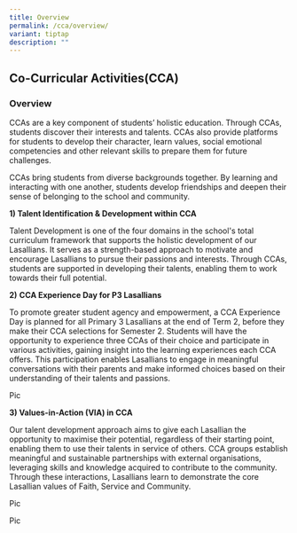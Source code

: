 ```yaml
---
title: Overview
permalink: /cca/overview/
variant: tiptap
description: ""
---
```

<h2>Co-Curricular Activities(CCA)</h2>
<h3>Overview</h3>
<p>CCAs are a key component of students’ holistic education. Through CCAs,
students discover their interests and talents. CCAs also provide platforms
for students to develop their character, learn values, social emotional
competencies and other relevant skills to prepare them for future challenges.</p>
<p>CCAs bring students from diverse backgrounds together. By learning and
interacting with one another, students develop friendships and deepen their
sense of belonging to the school and community.</p>
<p></p>
<p><strong>1) Talent Identification &amp; Development within CCA</strong>
</p>
<p>Talent Development is one of the four domains in the school's total curriculum
framework that supports the holistic development of our Lasallians. It
serves as a strength-based approach to motivate and encourage Lasallians
to pursue their passions and interests. Through CCAs, students are supported
in developing their talents, enabling them to work towards their full potential.</p>
<p><strong>2)</strong>  <strong>CCA Experience Day for P3 Lasallians</strong>
</p>
<p>To promote greater student agency and empowerment, a CCA Experience Day
is planned for all Primary 3 Lasallians at the end of Term 2, before they
make their CCA selections for Semester 2. Students will have the opportunity
to experience three CCAs of their choice and participate in various activities,
gaining insight into the learning experiences each CCA offers. This participation
enables Lasallians to engage in meaningful conversations with their parents
and make informed choices based on their understanding of their talents
and passions.</p>
<p></p>
<p></p>
<p>Pic</p>
<p></p>
<p><strong>3) Values-in-Action (VIA) in CCA</strong>
</p>
<p>Our talent development approach aims to give each Lasallian the opportunity
to maximise their potential, regardless of their starting point, enabling
them to use their talents in service of others. CCA groups establish meaningful
and sustainable partnerships with external organisations, leveraging skills
and knowledge acquired to contribute to the community. Through these interactions,
Lasallians learn to demonstrate the core Lasallian values of Faith, Service
and Community.</p>
<p>Pic</p>
<p>Pic</p>
<p></p>
<p></p>
<p></p>
<p></p>
<p></p>